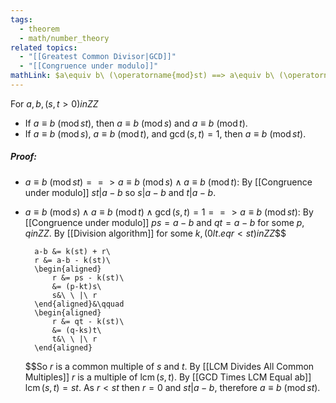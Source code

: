 ```yaml
---
tags:
  - theorem
  - math/number_theory
related topics:
  - "[[Greatest Common Divisor|GCD]]"
  - "[[Congruence under modulo]]"
mathLink: $a\equiv b\ (\operatorname{mod}st) ==> a\equiv b\ (\operatorname{mod}\ s,t)$
---
```

For $a,b,(s,t>0) in ZZ$
- If $a\equiv b\ (\operatorname{mod}st)$, then $a\equiv b\ (\operatorname{mod}s)$ and $a\equiv b\ (\operatorname{mod}t)$.
- If $a\equiv b\ (\operatorname{mod}s)$, $a\equiv b\ (\operatorname{mod}t)$, and $\gcd(s,t)=1$, then $a\equiv b\ (\operatorname{mod}st)$.
##### Proof:
- $a\equiv b\ (\operatorname{mod}st) ==> a\equiv b\ (\operatorname{mod}s)\land a\equiv b\ (\operatorname{mod}t)$:
	By [[Congruence under modulo]] $st | a-b$ so $s|a-b$ and $t|a-b$.
- $a\equiv b\ (\operatorname{mod}s)\land a\equiv b\ (\operatorname{mod}t)\land\gcd(s,t)=1 ==> a\equiv b\ (\operatorname{mod}st)$:
	By [[Congruence under modulo]] $ps = a-b$ and $qt=a-b$ for some $p,q in ZZ$. By [[Division algorithm]] for some $k,(0 lt.eq r < st) in ZZ$$$
	
		a-b &= k(st) + r\
		r &= a-b - k(st)\
		\begin{aligned}
			r &= ps - k(st)\
			&= (p-kt)s\
			s&\ \ |\ r
		\end{aligned}&\qquad
		\begin{aligned}
			r &= qt - k(st)\
			&= (q-ks)t\
			t&\ \ |\ r
		\end{aligned}
	
	$$So $r$ is a common multiple of $s$ and $t$. By [[LCM Divides All Common Multiples]] $r$ is a multiple of $\operatorname{lcm}(s,t)$. By [[GCD Times LCM Equal ab]] $\operatorname{lcm}(s,t)=st$. As $r<st$ then $r=0$ and $st|a-b$, therefore $a\equiv b\ (\operatorname{mod}st)$.